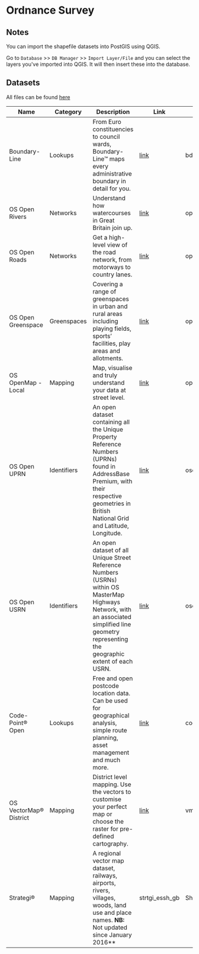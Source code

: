 # Ordnance Survey

## Notes
You can import the shapefile datasets into PostGIS using QGIS.

Go to `Database` >> `DB Manager` >> `Import Layer/File` and you can select the layers you've imported into QGIS. It will then insert these into the database.

## Datasets

All files can be found [here](https://osdatahub.os.uk/downloads/open)

| Name                   | Category    | Description                                                                                                                                                                                       | Link                                                             | Files                  | Format     |     |
| ---------------------- | ----------- | ------------------------------------------------------------------------------------------------------------------------------------------------------------------------------------------------- | ---------------------------------------------------------------- | ---------------------- | ---------- | --- |
| Boundary-Line          | Lookups     | From Euro constituencies to council wards, Boundary-Line™ maps every administrative boundary in detail for you.                                                                                   | [link](https://osdatahub.os.uk/downloads/open/BoundaryLine)      | bdline_essh_gb         | Shapefile  |     |     
| OS Open Rivers         | Networks    | Understand how watercourses in Great Britain join up.                                                                                                                                             | [link](https://osdatahub.os.uk/downloads/open/OpenRivers)        | opvrs_essh_gb          | Shapefile  |     |
| OS Open Roads          | Networks    | Get a high-level view of the road network, from motorways to country lanes.                                                                                                                       | [link](https://osdatahub.os.uk/downloads/open/OpenRoads)         | oproad_essh_gb         | Shapefile  |     |
| OS Open Greenspace     | Greenspaces | Covering a range of greenspaces in urban and rural areas including playing fields, sports’ facilities, play areas and allotments.                                                                 | [link](https://osdatahub.os.uk/downloads/open/OpenGreenspace)    | opgrsp_essh_gb         | Shapefile  |     |     
| OS OpenMap - Local     | Mapping     | Map, visualise and truly understand your data at street level.                                                                                                                                    | [link](https://osdatahub.os.uk/downloads/open/OpenMapLocal)      | opmplc_essh_gb         | Shapefile  |     |
| OS Open UPRN           | Identifiers | An open dataset containing all the Unique Property Reference Numbers (UPRNs) found in AddressBase Premium, with their respective geometries in British National Grid and Latitude, Longitude.     | [link](https://osdatahub.os.uk/downloads/open/OpenUPRN)          | osopenuprn_202106_gpkg | GeoPackage |     |     
| OS Open USRN           | Identifiers | An open dataset of all Unique Street Reference Numbers (USRNs) within OS MasterMap Highways Network, with an associated simplified line geometry representing the geographic extent of each USRN. | [link](https://osdatahub.os.uk/downloads/open/OpenUSRN)          | osopenusrn_202107_gpkg | GeoPackage |     |
| Code-Point® Open       | Lookups     | Free and open postcode location data. Can be used for geographical analysis, simple route planning, asset management and much more.                                                               | [link](https://osdatahub.os.uk/downloads/open/CodePointOpen)     | codepo_gpkg_gb         | GeoPackage |     |
| OS VectorMap® District | Mapping     | District level mapping. Use the vectors to customise your perfect map or choose the raster for pre-defined cartography.                                                                           | [link](https://osdatahub.os.uk/downloads/open/VectorMapDistrict) | vmdvec_essh_gb         | Shapefile  |     |
| Strategi® | Mapping | A regional vector map dataset, railways, airports, rivers, villages, woods, land use and place names. **NB:** Not updated since January 2016** | strtgi_essh_gb | Shapefile |